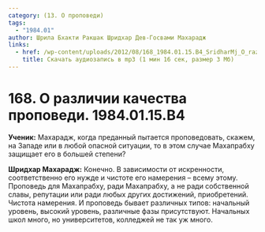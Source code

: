 ```yaml
---
category: (13. О проповеди)
tags:
  - "1984.01"
author: Шрила Бхакти Ракшак Шридхар Дев-Госвами Махарадж
links:
  - href: /wp-content/uploads/2012/08/168_1984.01.15.B4_SridharMj_O_razlichii_kachestva_propovedi.mp3
    title: Скачать аудиозапись в mp3 (1 мин 16 сек, размер 3 Мб)
---
```


# 168. О различии качества проповеди. 1984.01.15.B4

**Ученик:** Махарадж, когда преданный пытается проповедовать, скажем, на Западе или в любой опасной ситуации, то в этом случае Махапрабху защищает его в большей степени?

**Шридхар Махарадж:** Конечно. В зависимости от искренности, соответственно его нужде и чистоте его намерения – всему этому. Проповедь для Махапрабху, ради Махапрабху, а не ради собственной славы, репутации или ради любых других достижений, приобретений. Чистота намерения. И проповедь бывает различных типов: начальный уровень, высокий уровень, различные фазы присутствуют. Начальных школ много, но университетов, колледжей не так уж много.

